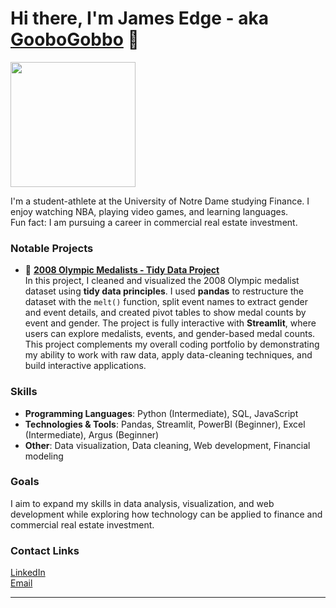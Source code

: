 # Hi there, I'm James Edge - aka [GooboGobbo][website] 👋

<img src="https://github.com/GooboGobbo/GooboGobbo/blob/main/Headshot%20Best%201%20(1).png" width="200"/>

I'm a student-athlete at the University of Notre Dame studying Finance. I enjoy watching NBA, playing video games, and learning languages.  
Fun fact: I am pursuing a career in commercial real estate investment.

### Notable Projects

- 🏅 **[2008 Olympic Medalists - Tidy Data Project](link_to_your_tidying_data_project_repo)**  
  In this project, I cleaned and visualized the 2008 Olympic medalist dataset using **tidy data principles**. I used **pandas** to restructure the dataset with the `melt()` function, split event names to extract gender and event details, and created pivot tables to show medal counts by event and gender. The project is fully interactive with **Streamlit**, where users can explore medalists, events, and gender-based medal counts. This project complements my overall coding portfolio by demonstrating my ability to work with raw data, apply data-cleaning techniques, and build interactive applications.

### Skills
- **Programming Languages**: Python (Intermediate), SQL, JavaScript  
- **Technologies & Tools**: Pandas, Streamlit, PowerBI (Beginner), Excel (Intermediate), Argus (Beginner)  
- **Other**: Data visualization, Data cleaning, Web development, Financial modeling

### Goals
I aim to expand my skills in data analysis, visualization, and web development while exploring how technology can be applied to finance and commercial real estate investment.

### Contact Links
[LinkedIn][website]  
[Email][email]

---

[website]: https://www.linkedin.com/in/jamesdedge/  
[email]: www.gmail.com/jedge@nd.edu
